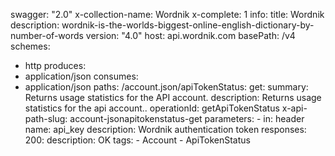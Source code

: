 swagger: "2.0"
x-collection-name: Wordnik
x-complete: 1
info:
  title: Wordnik
  description: wordnik-is-the-worlds-biggest-online-english-dictionary-by-number-of-words
  version: "4.0"
host: api.wordnik.com
basePath: /v4
schemes:
- http
produces:
- application/json
consumes:
- application/json
paths:
  /account.json/apiTokenStatus:
    get:
      summary: Returns usage statistics for the API account.
      description: Returns usage statistics for the api account..
      operationId: getApiTokenStatus
      x-api-path-slug: account-jsonapitokenstatus-get
      parameters:
      - in: header
        name: api_key
        description: Wordnik authentication token
      responses:
        200:
          description: OK
      tags:
      - Account
      - ApiTokenStatus